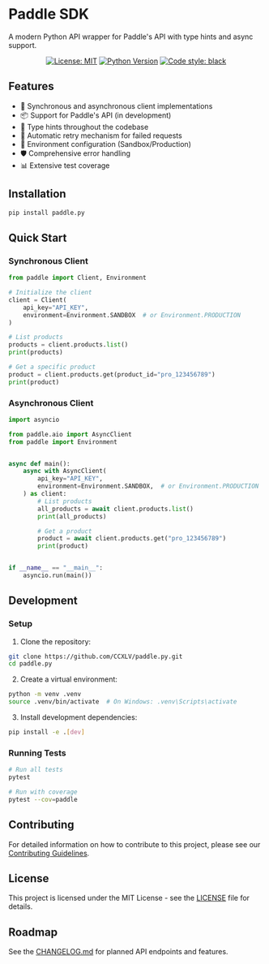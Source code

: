 # Paddle SDK

A modern Python API wrapper for Paddle's API with type hints and async support.

<p align="center">
  <a href="https://opensource.org/licenses/MIT"><img src="https://img.shields.io/badge/License-MIT-yellow.svg" alt="License: MIT"></a>
  <a href="https://www.python.org/downloads/"><img src="https://img.shields.io/badge/python-3.8%2B-blue" alt="Python Version"></a>
  <a href="https://github.com/psf/black"><img src="https://img.shields.io/badge/code%20style-black-000000.svg" alt="Code style: black"></a>
</p>

## Features

- 🚀 Synchronous and asynchronous client implementations
- 📦 Support for Paddle's API (in development)
- 🧩 Type hints throughout the codebase
- 🔄 Automatic retry mechanism for failed requests
- 🔧 Environment configuration (Sandbox/Production)
- 🛡️ Comprehensive error handling
- 📊 Extensive test coverage

## Installation

```bash
pip install paddle.py
```

## Quick Start

### Synchronous Client

```python
from paddle import Client, Environment

# Initialize the client
client = Client(
    api_key="API_KEY",
    environment=Environment.SANDBOX  # or Environment.PRODUCTION
)

# List products
products = client.products.list()
print(products)

# Get a specific product
product = client.products.get(product_id="pro_123456789")
print(product)
```

### Asynchronous Client

```python
import asyncio

from paddle.aio import AsyncClient
from paddle import Environment


async def main():
    async with AsyncClient(
        api_key="API_KEY",
        environment=Environment.SANDBOX,  # or Environment.PRODUCTION
    ) as client:
        # List products
        all_products = await client.products.list()
        print(all_products)

        # Get a product
        product = await client.products.get("pro_123456789")
        print(product)


if __name__ == "__main__":
    asyncio.run(main())
```

## Development

### Setup

1. Clone the repository:

```bash
git clone https://github.com/CCXLV/paddle.py.git
cd paddle.py
```

2. Create a virtual environment:

```bash
python -m venv .venv
source .venv/bin/activate  # On Windows: .venv\Scripts\activate
```

3. Install development dependencies:

```bash
pip install -e .[dev]
```

### Running Tests

```bash
# Run all tests
pytest

# Run with coverage
pytest --cov=paddle
```

## Contributing

For detailed information on how to contribute to this project, please see our [Contributing Guidelines](CONTRIBUTING.md).

## License

This project is licensed under the MIT License - see the [LICENSE](LICENSE) file for details.

## Roadmap

See the [CHANGELOG.md](CHANGELOG.md) for planned API endpoints and features.
